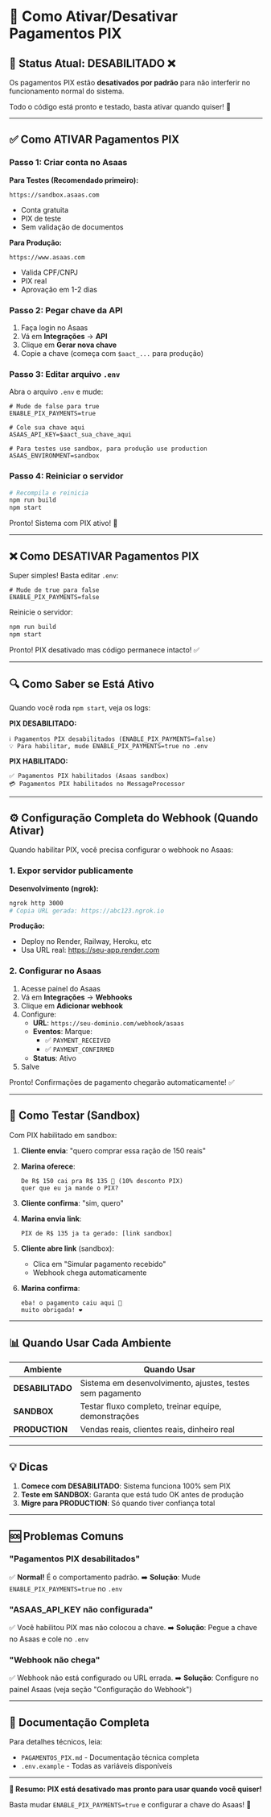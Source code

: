 # 🔧 Como Ativar/Desativar Pagamentos PIX

## 📌 Status Atual: **DESABILITADO** ❌

Os pagamentos PIX estão **desativados por padrão** para não interferir no funcionamento normal do sistema.

Todo o código está pronto e testado, basta ativar quando quiser! 🚀

---

## ✅ Como ATIVAR Pagamentos PIX

### Passo 1: Criar conta no Asaas

**Para Testes (Recomendado primeiro):**
```
https://sandbox.asaas.com
```
- Conta gratuita
- PIX de teste
- Sem validação de documentos

**Para Produção:**
```
https://www.asaas.com
```
- Valida CPF/CNPJ
- PIX real
- Aprovação em 1-2 dias

### Passo 2: Pegar chave da API

1. Faça login no Asaas
2. Vá em **Integrações** → **API**
3. Clique em **Gerar nova chave**
4. Copie a chave (começa com `$aact_...` para produção)

### Passo 3: Editar arquivo `.env`

Abra o arquivo `.env` e mude:

```env
# Mude de false para true
ENABLE_PIX_PAYMENTS=true

# Cole sua chave aqui
ASAAS_API_KEY=$aact_sua_chave_aqui

# Para testes use sandbox, para produção use production
ASAAS_ENVIRONMENT=sandbox
```

### Passo 4: Reiniciar o servidor

```bash
# Recompila e reinicia
npm run build
npm start
```

Pronto! Sistema com PIX ativo! 🎉

---

## ❌ Como DESATIVAR Pagamentos PIX

Super simples! Basta editar `.env`:

```env
# Mude de true para false
ENABLE_PIX_PAYMENTS=false
```

Reinicie o servidor:
```bash
npm run build
npm start
```

Pronto! PIX desativado mas código permanece intacto! ✅

---

## 🔍 Como Saber se Está Ativo

Quando você roda `npm start`, veja os logs:

**PIX DESABILITADO:**
```
ℹ️ Pagamentos PIX desabilitados (ENABLE_PIX_PAYMENTS=false)
💡 Para habilitar, mude ENABLE_PIX_PAYMENTS=true no .env
```

**PIX HABILITADO:**
```
✅ Pagamentos PIX habilitados (Asaas sandbox)
💳 Pagamentos PIX habilitados no MessageProcessor
```

---

## ⚙️ Configuração Completa do Webhook (Quando Ativar)

Quando habilitar PIX, você precisa configurar o webhook no Asaas:

### 1. Expor servidor publicamente

**Desenvolvimento (ngrok):**
```bash
ngrok http 3000
# Copia URL gerada: https://abc123.ngrok.io
```

**Produção:**
- Deploy no Render, Railway, Heroku, etc
- Usa URL real: https://seu-app.render.com

### 2. Configurar no Asaas

1. Acesse painel do Asaas
2. Vá em **Integrações** → **Webhooks**
3. Clique em **Adicionar webhook**
4. Configure:
   - **URL**: `https://seu-dominio.com/webhook/asaas`
   - **Eventos**: Marque:
     - ✅ `PAYMENT_RECEIVED`
     - ✅ `PAYMENT_CONFIRMED`
   - **Status**: Ativo
5. Salve

Pronto! Confirmações de pagamento chegarão automaticamente! ✅

---

## 🧪 Como Testar (Sandbox)

Com PIX habilitado em sandbox:

1. **Cliente envia**: "quero comprar essa ração de 150 reais"

2. **Marina oferece**:
   ```
   De R$ 150 cai pra R$ 135 💙 (10% desconto PIX)
   quer que eu ja mande o PIX?
   ```

3. **Cliente confirma**: "sim, quero"

4. **Marina envia link**:
   ```
   PIX de R$ 135 ja ta gerado: [link sandbox]
   ```

5. **Cliente abre link** (sandbox):
   - Clica em "Simular pagamento recebido"
   - Webhook chega automaticamente

6. **Marina confirma**:
   ```
   eba! o pagamento caiu aqui 🎉
   muito obrigada! ❤️
   ```

---

## 📊 Quando Usar Cada Ambiente

| Ambiente | Quando Usar |
|----------|-------------|
| **DESABILITADO** | Sistema em desenvolvimento, ajustes, testes sem pagamento |
| **SANDBOX** | Testar fluxo completo, treinar equipe, demonstrações |
| **PRODUCTION** | Vendas reais, clientes reais, dinheiro real |

---

## 💡 Dicas

1. **Comece com DESABILITADO**: Sistema funciona 100% sem PIX
2. **Teste em SANDBOX**: Garanta que está tudo OK antes de produção
3. **Migre para PRODUCTION**: Só quando tiver confiança total

---

## 🆘 Problemas Comuns

### "Pagamentos PIX desabilitados"
✅ **Normal!** É o comportamento padrão.
➡️ **Solução**: Mude `ENABLE_PIX_PAYMENTS=true` no `.env`

### "ASAAS_API_KEY não configurada"
✅ Você habilitou PIX mas não colocou a chave.
➡️ **Solução**: Pegue a chave no Asaas e cole no `.env`

### "Webhook não chega"
✅ Webhook não está configurado ou URL errada.
➡️ **Solução**: Configure no painel Asaas (veja seção "Configuração do Webhook")

---

## 📖 Documentação Completa

Para detalhes técnicos, leia:
- `PAGAMENTOS_PIX.md` - Documentação técnica completa
- `.env.example` - Todas as variáveis disponíveis

---

**🎯 Resumo: PIX está desativado mas pronto para usar quando você quiser!**

Basta mudar `ENABLE_PIX_PAYMENTS=true` e configurar a chave do Asaas! 🚀
